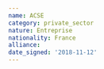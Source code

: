 ```yaml
---
name: ACSE
category: private_sector
nature: Entreprise
nationality: France
alliance: 
date_signed: '2018-11-12'
---
```

    